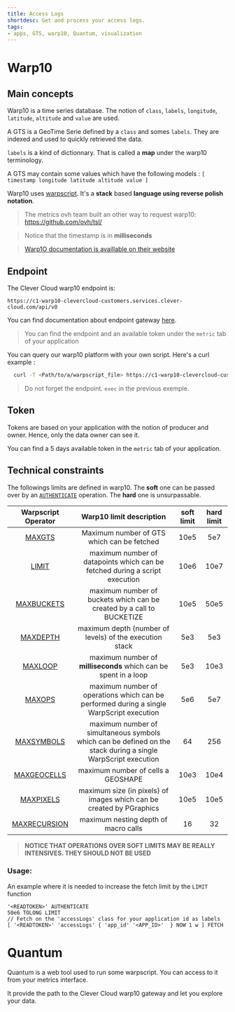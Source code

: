 ```yaml
---
title: Access Logs
shortdesc: Get and process your access logs.
tags:
- apps, GTS, warp10, Quantum, visualization
---
```



# Warp10 

## Main concepts

Warp10 is a time series database. The notion of `class`, `labels`, `longitude`, `latitude`, `altitude` and `value` are used.

A GTS is a GeoTime Serie defined by a `class` and somes `labels`. They are indexed and used to quickly retrieved the data.

`labels` is a kind of dictionnary. That is called a **map** under the warp10 terminology.

A GTS may contain some values which have the following models : `[ timestamp longitude latitude altitude value ]`

Warp10 uses [warpscript](https://www.warp10.io/content/03_Documentation/04_WarpScript/01_Concepts). It's a **stack** based **language using reverse polish notation**.

> The metrics ovh team built an other way to request warp10: https://github.com/ovh/tsl/

> Notice that the timestamp is in **milliseconds**

> [Warp1O documentation is availlable on their website](https://www.warp10.io/doc/reference)

## Endpoint

The Clever Cloud warp10 endpoint is:

```
https://c1-warp10-clevercloud-customers.services.clever-cloud.com/api/v0
```

You can find documentation about endpoint gateway [here](https://www.warp10.io/content/03_Documentation/03_Interacting_with_Warp_10/01_Introduction).

> You can find the endpoint and an available token under the `metric` tab of your application

You can query our warp10 platform with your own script. Here's a curl example :

```bash
  curl -T <Path/to/a/warpscript_file> https://c1-warp10-clevercloud-customers.services.clever-cloud.com/api/v0/exec
```

> Do not forget the endpoint. `exec` in the previous exemple.

## Token

Tokens are based on your application with the notion of producer and owner. Hence, only the data owner can see it.

You can find a 5 days available token in the `metric` tab of your application.

## Technical constraints

The followings limits are defined in warp10. The **soft** one can be passed over by an [`AUTHENTICATE`](https://www.warp10.io/doc/AUTHENTICATE) operation. The **hard** one is unsurpassable.

| Warpscript Operator | Warp10 limit description | soft limit | hard limit |
|:-:|:-:|:-:|:-:|
| [MAXGTS](https://www.warp10.io/doc/MAXGTS) | Maximum number of GTS which can be fetched | 10e5 | 5e7 |
| [LIMIT](https://www.warp10.io/doc/LIMIT) | maximum number of datapoints which can be fetched during a script execution | 10e6 | 10e7 |
| [MAXBUCKETS](https://www.warp10.io/doc/MAXBUCKETS) | maximum number of buckets which can be created by a call to BUCKETIZE | 10e5 | 50e5 |
| [MAXDEPTH](https://www.warp10.io/doc/MAXDEPTH) | maximum depth (number of levels) of the execution stack | 5e3 | 5e3 |
| [MAXLOOP](https://www.warp10.io/doc/MAXLOOP) | maximum number of **milliseconds** which can be spent in a loop | 5e3 | 10e3 |
| [MAXOPS](https://www.warp10.io/doc/MAXOPS) | maximum number of operations which can be performed during a single WarpScript execution | 5e6 | 5e7 |
| [MAXSYMBOLS](https://www.warp10.io/doc/MAXSYMBOLS) | maximum number of simultaneous symbols which can be defined on the stack during a single WarpScript execution | 64 | 256 |
| [MAXGEOCELLS](https://www.warp10.io/doc/MAXGEOCELLS) | maximum number of cells a GEOSHAPE  | 10e3 | 10e4 |
| [MAXPIXELS](https://www.warp10.io/doc/MAXPIXELS) | maximum size (in pixels) of images which can be created by PGraphics | 10e5 | 10e5 |
| [MAXRECURSION](https://www.warp10.io/doc/MAXRECURSION) | maximum nesting depth of macro calls | 16 | 32 |

> **NOTICE THAT OPERATIONS OVER SOFT LIMITS MAY BE REALLY INTENSIVES. THEY SHOULD NOT BE USED**

### Usage:

An example where it is needed to increase the fetch limit by the `LIMIT` function

```warpscript
'<READTOKEN>' AUTHENTICATE
50e6 TOLONG LIMIT
// Fetch on the 'accessLogs' class for your application id as labels
[ '<READTOKEN>' 'accessLogs' { 'app_id' '<APP_ID>'  } NOW 1 w ] FETCH
```

# Quantum

Quantum is a web tool used to run some warpscript. You can access to it from your metrics interface.

It provide the path to the Clever Cloud warp10 gateway and let you explore your data.
